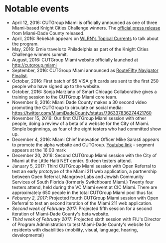 # Notable events

- April 12, 2016: CUTGroup Miami is officially announced as one of three Miami-based Knight Cities Challenge winners. The [official press release](http://www.miamidade.gov/releases/2016-04-18-knight-cities-challenge.asp) from Miami-Dade County released.
- April, 2016: Rebekah appears on [WLRN's Topical Currents](http://wlrn.org/post/miami-area-knight-cities-challenge-grant-winners) to talk about the program.
- May, 2016: Ernie travels to Philadelphia as part of the Knight Cities Challenge winners summit.
- August, 2016: CUTGroup Miami website officially launched at http://cutgroup.miami
- September, 2016: CUTGroup Miami announced as [RouteFifty Navigator Finalist](http://www.routefifty.com/2016/09/navigator-award-code-for-miami/131544/?oref=RouteFiftyFB). 
- October, 2016: First batch of $5 VISA gift cards are sent to the first 250 people who have signed up to the website. 
- October, 2016: Sonja Marziano of Smart Chicago Collaborative gives a training session to the CUTGroup Miami core team.
- November 9, 2016: Miami Dade County makes a 30 second video promoting the CUTGroup to circulate on social media: https://twitter.com/MiamiDadeCounty/status/796337836274421760
- November 15, 2016: Our first CUTGroup Miami session with other people, doing a review of a beta of a website for the City of Miami. Simple beginnings, as four of the eight testers who had committed show up.
- December 4, 2016: Miami Chief Innovation Officer Mike Sarasti appears to promote the alpha website and CUTGroup. [Youtube link](youtu.be/DOJOfekfhtE) - segment appears at the 16:00 mark
- December 20, 2016: Second CUTGroup Miami session with the City of Miami at the Little Haiti NET center. Sixteen testers attend.
- January 5, 2017: Third CUTGroup Miami session with Open Referral to test an early prototype of the Miami 211 web application, a partnership between Open Referral, Mangrove Labs and Jewish Community Services of South Florida (formerly Switchboard Miami.) Twenty four testers attend, held during the VC Miami event at CIC Miami. There are approximately 650 people in the total CUTGroup Miami pool thus far.
- _Feburary 2, 2017_: Projected fourth CUTGroup Miami session with Open Referral to test an second iteration of the Miami 211 web application.
- _Second week of February 2017_: Projected fifth session for a second iteration of Miami-Dade County's beta website. 
- _Third week of February 2017_: Projected sixth session with FIU's Director of Program Administration to test Miami-Dade County's website for residents with disabilities (mobility, visual, language, hearing, developmental)
